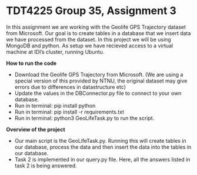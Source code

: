 # TDT4225 Group 35, Assignment 3 
In this assignment we are working with the Geolife GPS Trajectory dataset from Microsoft. Our goal is to create tables in a database that we insert data we have processed from the dataset. In this project we will be using MongoDB and python. As setup we have recieved access to a virtual machine at IDI’s cluster, running Ubuntu. 



**How to run the code**
- Download the Geolife GPS Trajectory from Microsoft. (We are using a special version of this provided by NTNU, the original dataset may give errors due to differences in datastructure etc)
- Update the values in the DBConnector.py file to connect to your own database.
- Run in terminal: pip install python 
- Run in terminal: pip install -r requirements.txt
- Run in terminal: python3 GeoLifeTask.py to run the script. 



**Overview of the project**
- Our main script is the GeoLifeTask.py. Running this will create tables in our database, process the data and then insert the data into the tables in our database.
- Task 2 is implemented in our query.py file. Here, all the answers listed in task 2 is being answered. 
